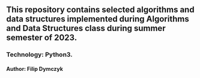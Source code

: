 ## This repository contains selected algorithms and data structures implemented during Algorithms and Data Structures class during summer semester of 2023.
### Technology: Python3.

#### Author: Filip Dymczyk
